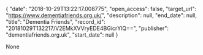 {
  "date": "2018-10-29T13:22:17.008775", 
  "open_access": false, 
  "target_url": "https://www.dementiafriends.org.uk/", 
  "description": null, 
  "end_date": null, 
  "title": "Dementia Friends", 
  "record_id": "20181029T132217/V2EMkXVVryEDE4BGicrYlQ==", 
  "publisher": "dementiafriends.org.uk", 
  "start_date": null
}

None